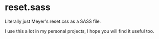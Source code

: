# reset.sass
Literally just Meyer's reset.css as a SASS file.

I use this a lot in my personal projects, I hope you will find it useful too.

